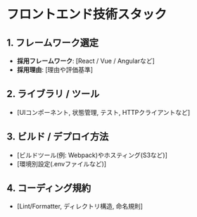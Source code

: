 # フロントエンド技術スタック

## 1. フレームワーク選定
- **採用フレームワーク**: [React / Vue / Angularなど]
- **採用理由**: [理由や評価基準]

## 2. ライブラリ / ツール
- [UIコンポーネント, 状態管理, テスト, HTTPクライアントなど]

## 3. ビルド / デプロイ方法
- [ビルドツール(例: Webpack)やホスティング(S3など)]
- [環境別設定(.envファイルなど)]

## 4. コーディング規約
- [Lint/Formatter, ディレクトリ構造, 命名規則]